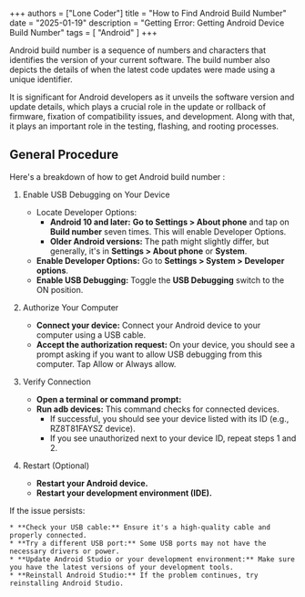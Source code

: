 +++
authors = ["Lone Coder"]
title = "How to Find Android Build Number"
date = "2025-01-19"
description = "Getting Error: Getting Android Device Build Number"
tags = [
    "Android"
]
+++

Android build number is a sequence of numbers and characters that identifies the version of your current software. The build number also depicts the details of when the latest code updates were made using a unique identifier.

It is significant for Android developers as it unveils the software version and update details, which plays a crucial role in the update or rollback of firmware, fixation of compatibility issues, and development. Along with that, it plays an important role in the testing, flashing, and rooting processes. 

## General Procedure

Here's a breakdown of how to get Android build number : 

1. Enable USB Debugging on Your Device

    * Locate Developer Options:
        * **Android 10 and later:** **Go to Settings > About phone** and tap on **Build number** seven times. This will enable Developer Options.
        * **Older Android versions:** The path might slightly differ, but generally, it's in **Settings > About phone** or **System**.
    * **Enable Developer Options:** Go to **Settings > System > Developer options**.
    * **Enable USB Debugging:** Toggle the **USB Debugging** switch to the ON position.

2. Authorize Your Computer

    * **Connect your device:** Connect your Android device to your computer using a USB cable.
    * **Accept the authorization request:** On your device, you should see a prompt asking if you want to allow USB debugging from this computer. Tap Allow or Always allow.

3. Verify Connection

    * **Open a terminal or command prompt:**
    * **Run adb devices:** This command checks for connected devices.
        * If successful, you should see your device listed with its ID (e.g., RZ8T81FAYSZ device).
        * If you see unauthorized next to your device ID, repeat steps 1 and 2.

4. Restart (Optional)

    * **Restart your Android device.**
    * **Restart your development environment (IDE).**

If the issue persists:

    * **Check your USB cable:** Ensure it's a high-quality cable and properly connected.
    * **Try a different USB port:** Some USB ports may not have the necessary drivers or power.
    * **Update Android Studio or your development environment:** Make sure you have the latest versions of your development tools.
    * **Reinstall Android Studio:** If the problem continues, try reinstalling Android Studio.